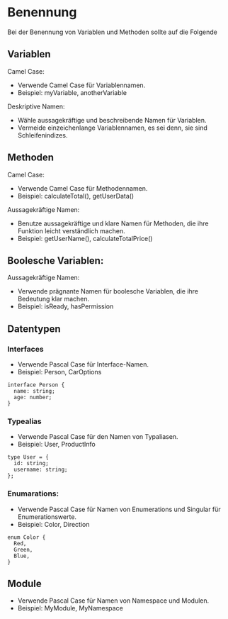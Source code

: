 # Benennung

Bei der Benennung von Variablen und Methoden sollte auf die Folgende 

## Variablen

Camel Case:
- Verwende Camel Case für Variablennamen.
- Beispiel: myVariable, anotherVariable

Deskriptive Namen:
- Wähle aussagekräftige und beschreibende Namen für Variablen.
- Vermeide einzeichenlange Variablennamen, es sei denn, sie sind Schleifenindizes.

## Methoden
Camel Case:
- Verwende Camel Case für Methodennamen.
- Beispiel: calculateTotal(), getUserData()

Aussagekräftige Namen:
- Benutze aussagekräftige und klare Namen für Methoden, die ihre Funktion leicht verständlich machen.
- Beispiel: getUserName(), calculateTotalPrice()

## Boolesche Variablen:
Aussagekräftige Namen:
- Verwende prägnante Namen für boolesche Variablen, die ihre Bedeutung klar machen.
- Beispiel: isReady, hasPermission

## Datentypen

### Interfaces

- Verwende Pascal Case für Interface-Namen.
- Beispiel: Person, CarOptions

```
interface Person {
  name: string;
  age: number;
}
```

### Typealias
- Verwende Pascal Case für den Namen von Typaliasen.
- Beispiel: User, ProductInfo

```
type User = {
  id: string;
  username: string;
};
```

### Enumarations:
- Verwende Pascal Case für Namen von Enumerations und Singular für Enumerationswerte.
- Beispiel: Color, Direction

```
enum Color {
  Red,
  Green,
  Blue,
}
```

## Module
- Verwende Pascal Case für Namen von Namespace und Modulen.
- Beispiel: MyModule, MyNamespace

